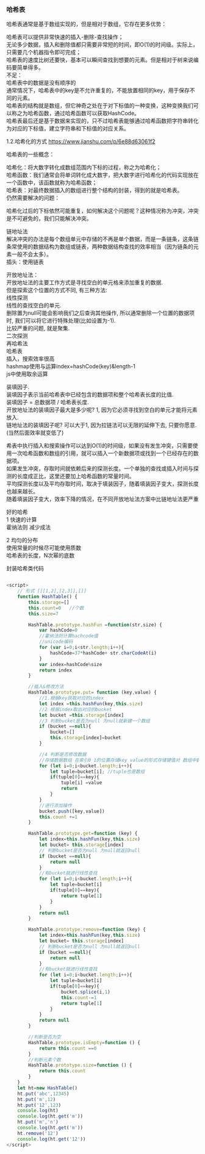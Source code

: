 ### 哈希表

哈希表通常是基于数组实现的，但是相对于数组，它存在更多优势：<br>

哈希表可以提供非常快速的插入-删除-查找操作；<br>
无论多少数据，插入和删除值都只需要非常短的时间，即O(1)的时间级。实际上，只需要几个机器指令即可完成；<br>
哈希表的速度比树还要快，基本可以瞬间查找到想要的元素。但是相对于树来说编码要简单得多。<br>
不足：<br>
哈希表中的数据是没有顺序的<br>
通常情况下，哈希表中的key是不允许重复的，不能放置相同的key，用于保存不同的元素。<br>
哈希表的结构就是数组，但它神奇之处在于对下标值的一种变换，这种变换我们可以称之为哈希函数，通过哈希函数可以获取HashCode。<br>
哈希表最后还是基于数据来实现的，只不过哈希表能够通过哈希函数把字符串转化为对应的下标值，建立字符串和下标值的对应关系。

1.2.哈希化的方式
https://www.jianshu.com/p/6e88d63061f2

哈希表的一些概念：<br>

哈希化：将大数字转化成数组范围内下标的过程，称之为哈希化；<br>
哈希函数：我们通常会将单词转化成大数字，把大数字进行哈希化的代码实现放在一个函数中，该函数就称为哈希函数； <br>
哈希表：对最终数据插入的数组进行整个结构的封装，得到的就是哈希表。<br>
仍然需要解决的问题：<br>

哈希化过后的下标依然可能重复，如何解决这个问题呢？这种情况称为冲突，冲突是不可避免的，我们只能解决冲突。<br>

链地址法<br>
解决冲突的办法是每个数组单元中存储的不再是单个数据，而是一条链条，这条链条常使用的数据结构为数组或链表，两种数据结构查找的效率相当（因为链条的元素一般不会太多）。<br>
插头：使用链表<br>

开放地址法：<br>
开放地址法的主要工作方式是寻找空白的单元格来添加重复的数据.<br>
但是探索这个位置的方式不同, 有三种方法:<br>
线性探测<br>
 线性的查找空白的单元.<br>
 删除置为null可能会影响我们之后查询其他操作, 所以通常删除一个位置的数据项时, 我们可以将它进行特殊处理(比如设置为-1).<br>
 比较严重的问题, 就是聚集.<br>
二次探测<br>
再哈希法<br>
哈希表<br>
插入，搜索效率很高<br>
hashmap使用与运算index=hashCode(key)&length-1<br>
js中使用取余运算<br>

 装填因子.<br>
装填因子表示当前哈希表中已经包含的数据项和整个哈希表长度的比值.<br>
装填因子 = 总数据项 / 哈希表长度.<br>
开放地址法的装填因子最大是多少呢? 1, 因为它必须寻找到空白的单元才能将元素放入.<br>
链地址法的装填因子呢? 可以大于1, 因为拉链法可以无限的延伸下去, 只要你愿意. (当然后面效率就变低了)<br>

希表中执行插入和搜索操作可以达到O(1)的时间级，如果没有发生冲突，只需要使用一次哈希函数和数组的引用，就可以插入一个新数据项或找到一个已经存在的数据项。<br>
如果发生冲突，存取时间就依赖后来的探测长度。一个单独的查找或插入时间与探测的长度成正比，这里还要加上哈希函数的常量时间。<br>
平均探测长度以及平均存取时间，取决于填装因子，随着填装因子变大，探测长度也越来越长。<br>
随着填装因子变大，效率下降的情况，在不同开放地址法方案中比链地址法更严重<br>

好的哈希   <br>
1 快速的计算   <br>
霍纳法则 减少成法   <br>

2 均匀的分布   <br>
使用常量的时候尽可能使用质数   <br>
哈希表的长度，N次幂的底数   <br>

封装哈希类代码

```js

<script>
    // 形式 [[[1,2],[2,3]],[]]
    function HashTable() {
        this.storage=[]
        this.count=0   //个数
        this.size=7

        HashTable.prototype.hashFun =function(str,size) {
            var hashCode=0
            //霍纳法则计算hachcode值
            //unicode编码
            for (var i=0;i<str.length;i++){
                hashCode=37*hashCode+ str.charCodeAt(i)
            }
            var index=hashCode%size
            return index
        }

        //插入&修改方法
        HashTable.prototype.put= function (key,value) {
            //1.根据key获取对应的index
            let index =this.hashFun(key,this.size)
            //2 根据index取出对应的bucket
            let bucket =this.storage[index]
            //3 判断bucket是否为null 为null就新建一个数组
            if (bucket ==null){
                bucket=[]
                this.storage[index]=bucket
            }

            //4 判断是否修改数据
            //存储数据数组 在索引0 1的位置存储key value的形式存储键值对 数组中数组中数组
            for (let i=0;i<bucket.length;i++){
                let tuple=bucket[i]; //tuple也是数组
                if(tuple[0]==key){
                    tuple[i] =value
                    return
                }
            }
            //进行添加操作
            bucket.push([key,value])
            this.count +=1
        }

        HashTable.prototype.get=function (key) {
            let index=this.hashFun(key,this.size)
            let bucket= this.storage[index]
            // 判断bucket是否为null 为null就返回null
            if (bucket ==null){
                return null
            }
            //有bucket就进行线性查找
            for (let i=0;i<bucket.length;i++){
                let tuple=bucket[i]
                if(tuple[0]==key){
                    return tuple[1]
                }
            }
            return null
        }

        HashTable.prototype.remove=function (key) {
            let index=this.hashFun(key,this.size)
            let bucket= this.storage[index]
            // 判断bucket是否为null 为null就返回null
            if (bucket ==null){
                return null
            }
            //有bucket就进行线性查找
            for (let i=0;i<bucket.length;i++){
                let tuple=bucket[i]
                if(tuple[0]==key){
                    bucket.splice(i,1)
                    this.count-=1
                    return tuple[1]
                }
            }
            return null
        }

        //判断是否为空
        HashTable.prototype.isEmpty=function () {
            return this.count ==0
        }
        //判断元素个数
        HashTable.prototype.size=function () {
            return this.count
        }
    }
    let ht=new HashTable()
    ht.put('abc',12345)
    ht.put('m',12)
    ht.put('12',123)
    console.log(ht)
    console.log(ht.get('m'))
    ht.put('m','n')
    console.log(ht.get('m'))
    ht.remove('12')
    console.log(ht.get('12'))
</script>

```


